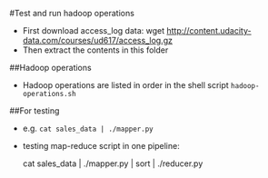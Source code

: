 #Test and run hadoop operations
* First download access_log data:
  wget http://content.udacity-data.com/courses/ud617/access_log.gz
* Then extract the contents in this folder

##Hadoop operations
* Hadoop operations are listed in order in the shell script `hadoop-operations.sh`

##For testing
* e.g. `cat sales_data | ./mapper.py`
* testing map-reduce script in one pipeline:

    cat sales_data | ./mapper.py | sort | ./reducer.py
